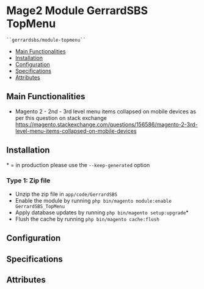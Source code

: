 # Mage2 Module GerrardSBS TopMenu

    ``gerrardsbs/module-topmenu``

 - [Main Functionalities](#markdown-header-main-functionalities)
 - [Installation](#markdown-header-installation)
 - [Configuration](#markdown-header-configuration)
 - [Specifications](#markdown-header-specifications)
 - [Attributes](#markdown-header-attributes)


## Main Functionalities

- Magento 2 - 2nd - 3rd level menu items collapsed on mobile devices
as per this question on stack exchange https://magento.stackexchange.com/questions/156586/magento-2-3rd-level-menu-items-collapsed-on-mobile-devices

## Installation
\* = in production please use the `--keep-generated` option

### Type 1: Zip file

 - Unzip the zip file in `app/code/GerrardSBS`
 - Enable the module by running `php bin/magento module:enable GerrardSBS_TopMenu`
 - Apply database updates by running `php bin/magento setup:upgrade`\*
 - Flush the cache by running `php bin/magento cache:flush`



## Configuration




## Specifications

 

## Attributes



